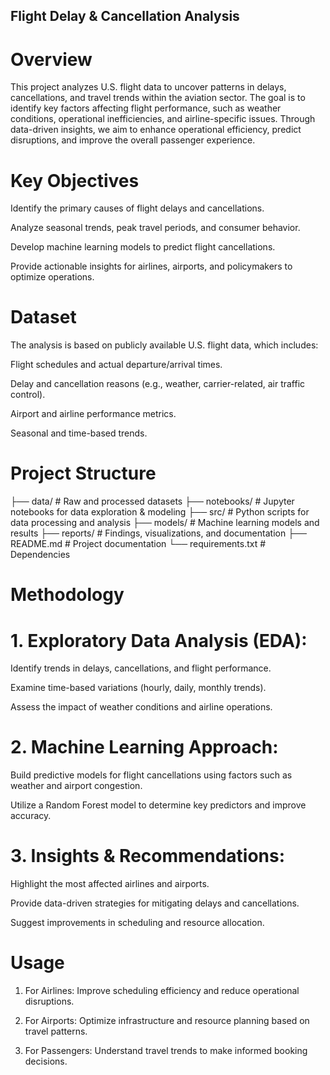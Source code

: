 ## Flight Delay & Cancellation Analysis

# Overview

This project analyzes U.S. flight data to uncover patterns in delays, cancellations, and travel trends within the aviation sector. The goal is to identify key factors affecting flight performance, such as weather conditions, operational inefficiencies, and airline-specific issues. Through data-driven insights, we aim to enhance operational efficiency, predict disruptions, and improve the overall passenger experience.


# Key Objectives

Identify the primary causes of flight delays and cancellations.

Analyze seasonal trends, peak travel periods, and consumer behavior.

Develop machine learning models to predict flight cancellations.

Provide actionable insights for airlines, airports, and policymakers to optimize operations.


# Dataset

The analysis is based on publicly available U.S. flight data, which includes:

Flight schedules and actual departure/arrival times.

Delay and cancellation reasons (e.g., weather, carrier-related, air traffic control).

Airport and airline performance metrics.

Seasonal and time-based trends.

# Project Structure

├── data/                 # Raw and processed datasets
├── notebooks/            # Jupyter notebooks for data exploration & modeling
├── src/                  # Python scripts for data processing and analysis
├── models/               # Machine learning models and results
├── reports/              # Findings, visualizations, and documentation
├── README.md             # Project documentation
└── requirements.txt      # Dependencies


# Methodology

# 1. Exploratory Data Analysis (EDA):

Identify trends in delays, cancellations, and flight performance.

Examine time-based variations (hourly, daily, monthly trends).

Assess the impact of weather conditions and airline operations.

# 2. Machine Learning Approach:

Build predictive models for flight cancellations using factors such as weather and airport congestion.

Utilize a Random Forest model to determine key predictors and improve accuracy.

# 3. Insights & Recommendations:

Highlight the most affected airlines and airports.

Provide data-driven strategies for mitigating delays and cancellations.

Suggest improvements in scheduling and resource allocation.


# Usage

1. For Airlines: Improve scheduling efficiency and reduce operational disruptions.

2. For Airports: Optimize infrastructure and resource planning based on travel patterns.

3. For Passengers: Understand travel trends to make informed booking decisions.


